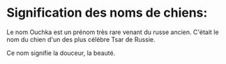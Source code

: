 # Signification des noms de chiens:

Le nom Ouchka est un prénom très rare venant du russe ancien. C'était le nom du chien d'un des plus célèbre Tsar de Russie.

Ce nom signifie la douceur, la beauté.

